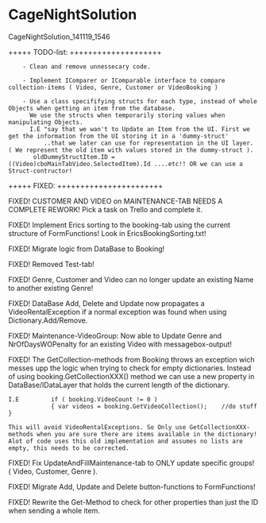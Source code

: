 CageNightSolution
=================

CageNightSolution_141119_1546

+++++ TODO-list: ++++++++++++++++++++


		- Clean and remove unnessecary code.

		- Implement IComparer or IComparable interface to compare collection-items ( Video, Genre, Customer or VideoBooking ) 

		- Use a class specififying structs for each type, instead of whole Objects when getting an item from the database.
		  We use the structs when temporarily storing values when manipulating Objects.
		  I.E "say that we wan't to Update an Item from the UI. First we get the information from the UI storing it in a 'dummy-struct'
			  ..that we later can use for representation in the UI layer. ( We represent the old item with values stored in the dummy-struct ).
		   oldDummyStructItem.ID = ((Video)cboMainTabVideo.SelectedItem).Id ....etc!! OR we can use a Struct-contructor!



+++++ FIXED: +++++++++++++++++++++++

FIXED! CUSTOMER AND VIDEO on MAINTENANCE-TAB NEEDS A COMPLETE REWORK! Pick a task on Trello and complete it.

FIXED! Implement Erics sorting to the booking-tab using the current structure of FormFunctions! Look in EricsBookingSorting.txt!

FIXED! Migrate logic from DataBase to Booking!

FIXED! Removed Test-tab!

FIXED! Genre, Customer and Video can no longer update an existing Name to another existing Genre!

FIXED! DataBase Add, Delete and Update now propagates a VideoRentalException if a normal exception was found when using Dictionary.Add/Remove.

FIXED! Maintenance-VideoGroup: Now able to Update Genre and NrOfDaysWOPenalty for an existing Video with messagebox-output!

FIXED! The GetCollection-methods from Booking throws an exception wich messes upp the logic when trying to check for empty dictionaries.
	Instead of using booking.GetCollectionXXX() method we can use a new property in DataBase/IDataLayer that holds the current length of the dictionary.

	I.E			if ( booking.VideoCount != 0 ) 
				{ var videos = booking.GetVideoCollection();	//do stuff }

	This will avoid VideoRentalExceptions. So Only use GetCollectionXXX-methods when you are sure there are items available in the dictionary!
	Alot of code uses this old implementation and assumes no lists are empty, this needs to be corrected.

	
FIXED! Fix UpdateAndFillMaintenance-tab to ONLY update specific groups! ( Video, Customer, Genre ).

FIXED! Migrate Add, Update and Delete button-functions to FormFunctions!

FIXED! Rewrite the Get-Method to check for other properties than just the ID when sending a whole item.
